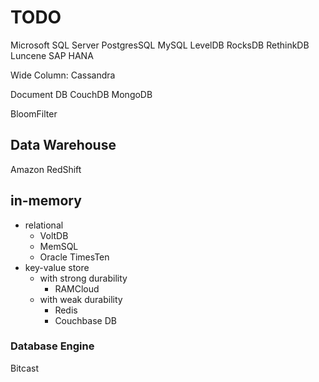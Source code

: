# TODO

Microsoft SQL Server
PostgresSQL
MySQL
LevelDB
RocksDB
RethinkDB
Luncene
SAP
HANA

Wide Column:
Cassandra

Document DB
CouchDB
MongoDB

BloomFilter

## Data Warehouse

Amazon RedShift

## in-memory

- relational
  - VoltDB
  - MemSQL
  - Oracle TimesTen
- key-value store
  - with strong durability
    - RAMCloud</li>
  - with weak durability
    - Redis
    - Couchbase DB

### Database Engine

Bitcast
